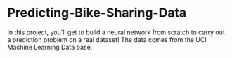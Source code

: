 # Predicting-Bike-Sharing-Data
In this project, you'll get to build a neural network from scratch to carry out a prediction problem on a real dataset! The data comes from the UCI Machine Learning Data base.
